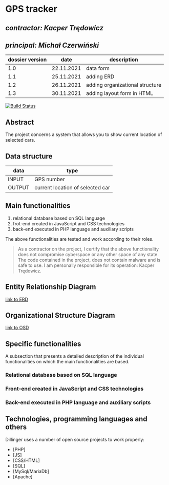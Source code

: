 # GPS tracker

## _contractor: Kacper Trędowicz_
## _principal: Michał Czerwiński_


| dossier version | date | description |
| ------ | ------ | ------ |
| 1.0 | 22.11.2021 | data form |
| 1.1 | 25.11.2021 | adding ERD |
| 1.2 | 26.11.2021 | adding organizational structure |
| 1.3 | 30.11.2021 | adding layout form in HTML |


[![Build Status](https://travis-ci.org/joemccann/dillinger.svg?branch=master)](https://travis-ci.org/joemccann/dillinger)

## Abstract 
The project concerns a system that allows you to show current location of selected cars.

## Data structure

| data | type |
| ------ | ------ |
| INPUT | GPS number |
| OUTPUT | current location of selected car |

## Main functionalities

1. relational database based on SQL language
1. frot-end created in JavaScript and CSS technologies
1. back-end executed in PHP language and auxiliary scripts

The above functionalities are tested and work according to their roles.

> As a contractor on the project, I certify that the above functionality 
> does not compromise cyberspace or any other space of any state. 
> The code contained in the project, does not contain malware and is safe to use. 
> I am personally responsible for its operation: Kacper Trędowicz.

## Entity Relationship Diagram

[link to ERD][erd]

## Organizational Structure Diagram

[link to OSD][OSD]

## Specific functionalities

A subsection that presents a detailed description of the individual functionalities on which the main functionalities are based.

### Relational database based on SQL language

### Front-end created in JavaScript and CSS technologies

### Back-end executed in PHP language and auxiliary scripts

## Technologies, programming languages and others

Dillinger uses a number of open source projects to work properly:

- [PHP]
- [JS]
- [CSS/HTML]
- [SQL]
- [MySql/MariaDb]
- [Apache]

 [erd]: <https://github.com/Michal3456/3ai4/blob/main/21/sprites/diagram_project.png>
 [OSD]: <https://github.com/Michal3456/3ai4/blob/main/21/sprites/Orgchart.png>
